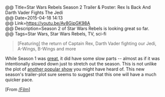 @@ Title=Star Wars Rebels Season 2 Trailer & Poster: Rex Is Back And Darth Vader Fights The Jedi  
@@ Date=2015-04-18 14:13  
@@ Link=https://youtu.be/Av8GjpGK98A  
@@ Description=Season 2 of Star Wars Rebels is looking great so far.  
@@ Tags=Star Wars, Star Wars Rebels, TV, sci-fi  

>[Featuring] the return of Captain Rex, Darth Vader fighting our Jedi, A-Wings, B-Wings and more

While Season 1 was [great](@@SiteRoot@@/2015/3/3/sarah-michelle-gellar-star-wars-rebels-casting-announced), it did have some slow parts -- almost as if it was intentionally slowed down just to stretch out the season. This is not unlike the plot of [another popular show](http://www.vox.com/2015/4/16/8426921/game-of-thrones-adaptation/in/8156066) you might have heard of. This new season's trailer-plot sure seems to suggest that this one will have a much quicker pace. 

[From [/Film](http://www.slashfilm.com/star-wars-rebels-season-2-trailer-rex-is-back-and-darth-vader-fights-the-jedi/)]

